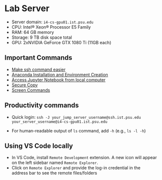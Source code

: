 # Lab Server
- Server domain: `i4-cs-gpu01.ist.psu.edu`
- CPU: Intel® Xeon® Processor E5 Family
- RAM: 64 GB memory
- Storage: 9 TB disk space total
- GPU: 2xNVIDIA GeForce GTX 1080 Ti (11GB each)

## Important Commands
- [Make ssh command easier](./ssh_config.md)
- [Anaconda Installation and Environment Creation](./anaconda_setup.md)
- [Access Jupyter Notebook from local computer](./jupyter_server.md)
- [Secure Copy](./scp_commands.md)
- [Screen Commands](./screen_commands.md)

[//]: # (- [Configuring RSA for password less authentication]&#40;important_commands/rsa_setup.md&#41;)


[//]: # (## Available Datasets and Models)

[//]: # (- [Datasets]&#40;datasets_and_models/datasets.md&#41;)

[//]: # (- [Models]&#40;datasets_and_models/models.md&#41;)

[//]: # (- [Setting up Llama models]&#40;datasets_and_models/setting_up_llama.md&#41;)

## Productivity commands
- Quick login: `ssh -J your_jump_server_username@ssh.ist.psu.edu your_server_username@i4-cs-gpu01.ist.psu.edu`

[//]: # (- If shortcuts are set up: `ssh a11y_server`)
- For human-readable output of `ls` command, add `-h` (e.g., `ls -l -h`)

## Using VS Code locally
- In VS Code, install `Remote Development` extension. A new icon will appear on the left sidebar named `Remote Explorer`. 
- Click on `Remote Explorer` and provide the log-in credential in the address bar to see the remote files/folders 

